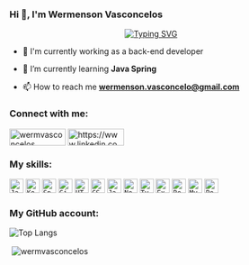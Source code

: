### Hi 👋, I'm Wermenson Vasconcelos 
<p align="center" ><a href="https://git.io/typing-svg"><img src="https://readme-typing-svg.demolab.com?font=Fira+Code&size=20&pause=1000&color=2EF768&center=true&vCenter=true&width=600&height=70&lines=''No+enemies'';Back-end+developer;Java%2FKotlin+Developer;SQl Server/Oracle SQL" alt="Typing SVG" /></a>
</p>

- 🔭 I'm currently working as a back-end developer

- 🌱 I’m currently learning **Java Spring**

- 📫 How to reach me **wermenson.vasconcelo@gmail.com**

</div>
<h3 align="left">Connect with me:</h3>

<p align="left">
<a href="https://dev.to/wermvasconcelos" target="blank"><img align="center" src="https://img.shields.io/badge/dev.to-0A0A0A?style=for-the-badge&logo=dev.to&logoColor=white" alt="wermvasconcelos" height="30" width="100" /></a>
<a href="https://www.linkedin.com/in/wermenson-vasconcelos-745a24218/" target="blank"><img align="center" src="https://img.shields.io/badge/LinkedIn-0077B5?style=for-the-badge&logo=linkedin&logoColor=white" alt="https://www.linkedin.com/in/wermenson-vasconcelos-745a24218/" height="30" width="100" /></a>
</p>

<div>

</div>
<h3 align="left">My skills:</h3>
<code><img height="25" src="https://img.shields.io/badge/Java-ED8B00?style=for-the-badge&logo=java&logoColor=white" alt="Java"/></code>
<code><img height="25" src="https://img.shields.io/badge/Kotlin-0095D5?&style=for-the-badge&logo=kotlin&logoColor=white" alt="Kotlin"/></code>
<code><img height="25" src="https://img.shields.io/badge/Spring-6DB33F?style=for-the-badge&logo=spring&logoColor=white" alt="Spring"/></code>
<code><img height="25" src="https://img.shields.io/badge/Git-E34F26?style=for-the-badge&logo=git&logoColor=white" alt="Git"/></code>
<code><img height="25" src="https://img.shields.io/badge/HTML5-E34F26?style=for-the-badge&logo=html5&logoColor=white" alt="HTML5"/></code>
<code><img height="25" src="https://img.shields.io/badge/CSS3-1572B6?style=for-the-badge&logo=css3&logoColor=white" alt="CSS3"/></code>
<code><img height="25" src="https://img.shields.io/badge/JavaScript-F7DF1E?style=for-the-badge&logo=javascript&logoColor=black" alt="JavaScript"/></code>
<code><img height="25" src="https://img.shields.io/badge/Node.js-43853D?style=for-the-badge&logo=node.js&logoColor=white" alt="NodeJS"/></code>
<code><img height="25" src="https://img.shields.io/badge/TypeScript-007ACC?style=for-the-badge&logo=typescript&logoColor=white" alt="TypeScript"/></code>
<code><img height="25" src="https://img.shields.io/badge/Express.js-404D59?style=for-the-badge" alt="ExpressJS"/></code>
<code><img height="25" src="https://img.shields.io/badge/React-20232A?style=for-the-badge&logo=react&logoColor=61DAFB" alt="React"/></code>
<code><img height="25" src="https://img.shields.io/badge/MySQL-00000F?style=for-the-badge&logo=mysql&logoColor=white" alt="MySQL"/></code>
<code><img height="25" src="https://img.shields.io/badge/PostgreSQL-316192?style=for-the-badge&logo=postgresql&logoColor=white" alt="Postgresql"/></code>
<div>
</div>
<h3 align="left">My GitHub account:</h3>

![Top Langs](https://github-readme-stats.vercel.app/api/top-langs/?username=osmarlimaag&size_weight=0.1&count_weight=0.1)

<p>&nbsp;<img align="center" widht="20%" src="https://github-readme-stats.vercel.app/api?username=wermvasconcelos&show_icons=true&locale=en" alt="wermvasconcelos" /></p>

<div>
  
  

